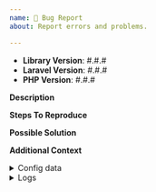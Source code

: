 ```yaml
---
name: 🐛 Bug Report
about: Report errors and problems.

---
```


- **Library Version**: #.#.#
- **Laravel Version**: #.#.#
- **PHP Version**: #.#.#

**Description**  
<!-- A clear and concise description of the problem. -->

**Steps To Reproduce**  
<!-- Steps, Code, and/or config needed to reproduce the problem. -->

**Possible Solution**  
<!--- Optional: only if you have suggestions on a fix/reason for the bug -->

**Additional Context**  
<!-- Optional: any other context about the problem: log messages, screenshots, etc. -->

<details>
<summary>Config data</summary>
<!-- PLEASE PASTE YOUR CONFIG FILE DATA HERE -->
<!-- MAKE SURE TO REDACT TOKEN & OTHER SENSITIVE INFO -->

</details>

<details>
<summary>Logs</summary>
<!-- PLEASE PASTE YOUR LOG FILE(S) DATA HERE -->
<!-- MAKE SURE TO REDACT TOKEN & OTHER SENSITIVE INFO -->

</details>
